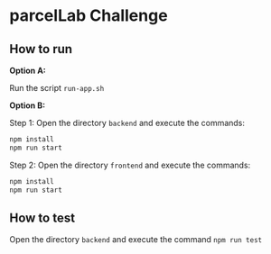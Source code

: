 # parcelLab Challenge

## How to run
**Option A:**

Run the script `run-app.sh`

**Option B:**

Step 1: Open the directory `backend` and execute the commands:
```sh
npm install
npm run start
```

Step 2: Open the directory `frontend` and execute the commands:
```sh
npm install
npm run start
```

## How to test
Open the directory `backend` and execute the command `npm run test`
